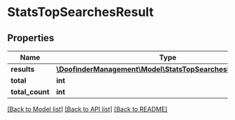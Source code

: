 # StatsTopSearchesResult

## Properties
Name | Type | Description | Notes
------------ | ------------- | ------------- | -------------
**results** | [**\DoofinderManagement\Model\StatsTopSearchesResultResults[]**](StatsTopSearchesResultResults.md) |  | [optional] 
**total** | **int** |  | [optional] 
**total_count** | **int** |  | [optional] 

[[Back to Model list]](../../../README_MANAGEMENT.md#documentation-for-models) [[Back to API list]](../../../README_MANAGEMENT.md#documentation-for-api-endpoints) [[Back to README]](../../../README_MANAGEMENT.md)

